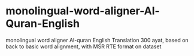 # monolingual-word-aligner-Al-Quran-English
monolingual word aligner Al-quran English Translation 300 ayat, based on back to basic word alignment, with MSR RTE format on dataset
